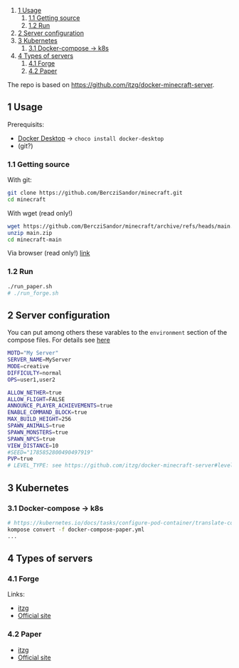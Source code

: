 1. [1 Usage](#1-usage)
   1. [1.1 Getting source](#11-getting-source)
   2. [1.2 Run](#12-run)
2. [2 Server configuration](#2-server-configuration)
3. [3 Kubernetes](#3-kubernetes)
   1. [3.1 Docker-compose -> k8s](#31-docker-compose---k8s)
4. [4 Types of servers](#4-types-of-servers)
   1. [4.1 Forge](#41-forge)
   2. [4.2 Paper](#42-paper)


The repo is based on https://github.com/itzg/docker-minecraft-server.

## 1 Usage
Prerequisits:
 - [Docker Desktop](https://www.docker.com/products/docker-desktop) -> `choco install docker-desktop`
 - (git?)


### 1.1 Getting source
With git:
```bash
git clone https://github.com/BercziSandor/minecraft.git
cd minecraft
```

With wget (read only!)
```bash
wget https://github.com/BercziSandor/minecraft/archive/refs/heads/main.zip
unzip main.zip
cd minecraft-main
```

Via browser (read only!)
[link](https://github.com/BercziSandor/minecraft/archive/refs/heads/main.zip)

### 1.2 Run
```bash
./run_paper.sh
# ./run_forge.sh
```


## 2 Server configuration
You can put among others these varables to the `environment` section of the compose files.
For details see [here](https://github.com/itzg/docker-minecraft-server#server-configuration)

```bash
MOTD="My Server"
SERVER_NAME=MyServer
MODE=creative
DIFFICULTY=normal
OPS=user1,user2

ALLOW_NETHER=true
ALLOW_FLIGHT=FALSE
ANNOUNCE_PLAYER_ACHIEVEMENTS=true
ENABLE_COMMAND_BLOCK=true
MAX_BUILD_HEIGHT=256
SPAWN_ANIMALS=true
SPAWN_MONSTERS=true
SPAWN_NPCS=true
VIEW_DISTANCE=10
#SEED="1785852800490497919"
PVP=true
# LEVEL_TYPE: see https://github.com/itzg/docker-minecraft-server#level-type-and-generator-settings
```

## 3 Kubernetes
### 3.1 Docker-compose -> k8s

```bash
# https://kubernetes.io/docs/tasks/configure-pod-container/translate-compose-kubernetes/
kompose convert -f docker-compose-paper.yml
...
```

## 4 Types of servers
### 4.1 Forge
Links:
 - [itzg](https://github.com/itzg/docker-minecraft-server#running-a-forge-server)
 - [Official site](https://forums.minecraftforge.net/)

### 4.2 Paper
 - [itzg](https://github.com/itzg/docker-minecraft-server#running-a-paper-server)
 - [Official site](https://papermc.io/)
